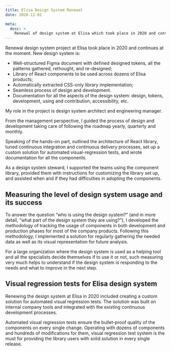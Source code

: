 ```yaml
---
title: Elisa Design System Renewal
date: 2020-12-01

meta:
  desc: >
    Renewal of design system at Elisa which took place in 2020 and continues at the moment
---
```


Renewal design system project at Elisa took place in 2020 and continues at the moment. New design system is:

- Well-structured Figma document with defined designed tokens, all the patterns gathered, rethought, and re-designed;
- Library of React components to be used across dozens of Elisa products;
- Automatically extracted CSS-only library implementation;
- Seamless process of design and development.
- Documentation for all the aspects of the design system: design, tokens, development, using and contribution, accessibility, etc.

My role in the project is design system architect and engineering manager.

From the management perspective, I guided the process of design and development taking care of following the roadmap yearly, quarterly and monthly.

Speaking of the hands-on part, outlined the architecture of React library, tuned continuous integration and continuous delivery processes, set up a custom solution for automated visual-regression tests, and wrote documentation for all the components.

As a design system steward, I supported the teams using the component library, provided them with instructions for customizing the library set up, and assisted when and if they had difficulties in adopting the components.

## Measuring the level of design system usage and its success

To answer the question “who is using the design system?” (and in more detail, “what part of the design system they are using?”), I developed the methodology of tracking the usage of components in both development and production phases for most of the company products. Following this methodology, I implemented a solution for regularly gathering the needed data as well as its visual representation for future analysis.

For a large organization where the design system is used as a helping tool and all the specialists decide themselves if to use it or not, such measuring very much helps to understand if the design system is responding to the needs and what to improve in the next step.

## Visual regression tests for Elisa design system

Renewing the design system at Elisa in 2020 included creating a custom solution for automated visual regression tests. The solution was built on internal company tools and integrated with the existing continuous development processes.

Automated visual regression tests ensure the bullet-proof quality of the components on every single change. Operating with dozens of components and hundreds of modifications for them, visual regression test system is the must for providing the library users with solid solution in every single release.
